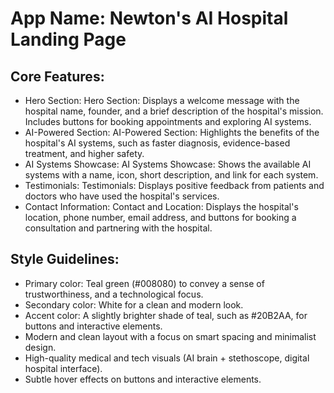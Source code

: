 # **App Name**: Newton's AI Hospital Landing Page

## Core Features:

- Hero Section: Hero Section: Displays a welcome message with the hospital name, founder, and a brief description of the hospital's mission. Includes buttons for booking appointments and exploring AI systems.
- AI-Powered Section: AI-Powered Section: Highlights the benefits of the hospital's AI systems, such as faster diagnosis, evidence-based treatment, and higher safety.
- AI Systems Showcase: AI Systems Showcase: Shows the available AI systems with a name, icon, short description, and link for each system.
- Testimonials: Testimonials: Displays positive feedback from patients and doctors who have used the hospital's services.
- Contact Information: Contact and Location: Displays the hospital's location, phone number, email address, and buttons for booking a consultation and partnering with the hospital.

## Style Guidelines:

- Primary color: Teal green (#008080) to convey a sense of trustworthiness, and a technological focus.
- Secondary color: White for a clean and modern look.
- Accent color: A slightly brighter shade of teal, such as #20B2AA, for buttons and interactive elements.
- Modern and clean layout with a focus on smart spacing and minimalist design.
- High-quality medical and tech visuals (AI brain + stethoscope, digital hospital interface).
- Subtle hover effects on buttons and interactive elements.
